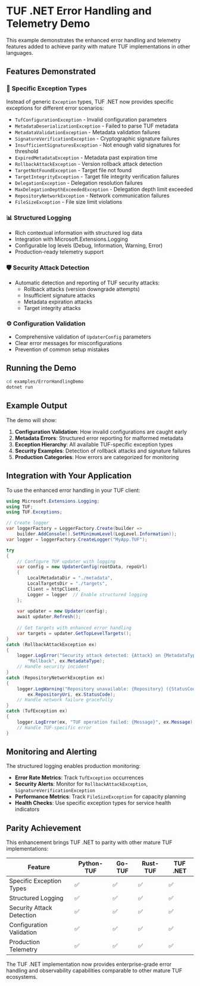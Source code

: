 # TUF .NET Error Handling and Telemetry Demo

This example demonstrates the enhanced error handling and telemetry features added to achieve parity with mature TUF implementations in other languages.

## Features Demonstrated

### 🎯 **Specific Exception Types**
Instead of generic `Exception` types, TUF .NET now provides specific exceptions for different error scenarios:

- `TufConfigurationException` - Invalid configuration parameters
- `MetadataDeserializationException` - Failed to parse TUF metadata
- `MetadataValidationException` - Metadata validation failures
- `SignatureVerificationException` - Cryptographic signature failures
- `InsufficientSignaturesException` - Not enough valid signatures for threshold
- `ExpiredMetadataException` - Metadata past expiration time
- `RollbackAttackException` - Version rollback attack detection
- `TargetNotFoundException` - Target file not found
- `TargetIntegrityException` - Target file integrity verification failures
- `DelegationException` - Delegation resolution failures
- `MaxDelegationDepthExceededException` - Delegation depth limit exceeded
- `RepositoryNetworkException` - Network communication failures
- `FileSizeException` - File size limit violations

### 📊 **Structured Logging**
- Rich contextual information with structured log data
- Integration with Microsoft.Extensions.Logging
- Configurable log levels (Debug, Information, Warning, Error)
- Production-ready telemetry support

### 🛡️ **Security Attack Detection**
- Automatic detection and reporting of TUF security attacks:
  - Rollback attacks (version downgrade attempts)
  - Insufficient signature attacks
  - Metadata expiration attacks
  - Target integrity attacks

### ⚙️ **Configuration Validation**
- Comprehensive validation of `UpdaterConfig` parameters
- Clear error messages for misconfigurations
- Prevention of common setup mistakes

## Running the Demo

```bash
cd examples/ErrorHandlingDemo
dotnet run
```

## Example Output

The demo will show:

1. **Configuration Validation**: How invalid configurations are caught early
2. **Metadata Errors**: Structured error reporting for malformed metadata
3. **Exception Hierarchy**: All available TUF-specific exception types
4. **Security Examples**: Detection of rollback attacks and signature failures
5. **Production Categories**: How errors are categorized for monitoring

## Integration with Your Application

To use the enhanced error handling in your TUF client:

```csharp
using Microsoft.Extensions.Logging;
using TUF;
using TUF.Exceptions;

// Create logger
var loggerFactory = LoggerFactory.Create(builder => 
    builder.AddConsole().SetMinimumLevel(LogLevel.Information));
var logger = loggerFactory.CreateLogger("MyApp.TUF");

try 
{
    // Configure TUF updater with logging
    var config = new UpdaterConfig(rootData, repoUrl)
    {
        LocalMetadataDir = "./metadata",
        LocalTargetsDir = "./targets",
        Client = httpClient,
        Logger = logger  // Enable structured logging
    };
    
    var updater = new Updater(config);
    await updater.Refresh();
    
    // Get targets with enhanced error handling
    var targets = updater.GetTopLevelTargets();
}
catch (RollbackAttackException ex)
{
    logger.LogError("Security attack detected: {Attack} on {MetadataType}", 
        "Rollback", ex.MetadataType);
    // Handle security incident
}
catch (RepositoryNetworkException ex)
{
    logger.LogWarning("Repository unavailable: {Repository} ({StatusCode})", 
        ex.RepositoryUri, ex.StatusCode);
    // Handle network failure gracefully
}
catch (TufException ex)
{
    logger.LogError(ex, "TUF operation failed: {Message}", ex.Message);
    // Handle TUF-specific error
}
```

## Monitoring and Alerting

The structured logging enables production monitoring:

- **Error Rate Metrics**: Track `TufException` occurrences
- **Security Alerts**: Monitor for `RollbackAttackException`, `SignatureVerificationException`
- **Performance Metrics**: Track `FileSizeException` for capacity planning
- **Health Checks**: Use specific exception types for service health indicators

## Parity Achievement

This enhancement brings TUF .NET to parity with other mature TUF implementations:

| Feature | Python-TUF | Go-TUF | Rust-TUF | **TUF .NET** |
|---------|------------|--------|----------|--------------|
| Specific Exception Types | ✅ | ✅ | ✅ | ✅ |
| Structured Logging | ✅ | ✅ | ✅ | ✅ |
| Security Attack Detection | ✅ | ✅ | ✅ | ✅ |
| Configuration Validation | ✅ | ✅ | ✅ | ✅ |
| Production Telemetry | ✅ | ✅ | ✅ | ✅ |

The TUF .NET implementation now provides enterprise-grade error handling and observability capabilities comparable to other mature TUF ecosystems.